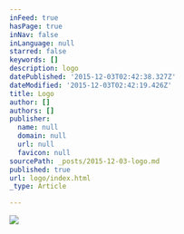 ```yaml
---
inFeed: true
hasPage: true
inNav: false
inLanguage: null
starred: false
keywords: []
description: logo
datePublished: '2015-12-03T02:42:38.327Z'
dateModified: '2015-12-03T02:42:19.426Z'
title: Logo
author: []
authors: []
publisher:
  name: null
  domain: null
  url: null
  favicon: null
sourcePath: _posts/2015-12-03-logo.md
published: true
url: logo/index.html
_type: Article

---
```

![](https://the-grid-user-content.s3-us-west-2.amazonaws.com/0efca2b5-3b84-46d1-90aa-d4b2de0586c0.png)